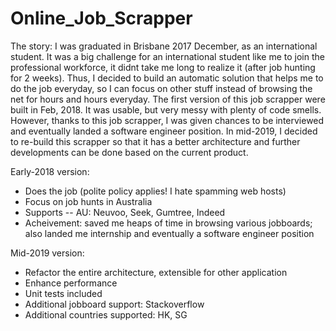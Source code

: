 # Online_Job_Scrapper
The story: I was graduated in Brisbane 2017 December, as an international student. It was a big challenge for an international student like me to join the professional workforce, it didnt take me long to realize it (after job hunting for 2 weeks). Thus, I decided to build an automatic solution that helps me to do the job everyday, so I can focus on other stuff instead of browsing the net for hours and hours everyday. The first version of this job scrapper were built in Feb, 2018. It was usable, but very messy with plenty of code smells. However, thanks to this job scrapper, I was given chances to be interviewed and eventually landed a software engineer position. In mid-2019, I decided to re-build this scrapper so that it has a better architecture and further developments can be done based on the current product.

Early-2018 version:
- Does the job (polite policy applies! I hate spamming web hosts)
- Focus on job hunts in Australia
- Supports -- AU: Neuvoo, Seek, Gumtree, Indeed
- Acheivement: saved me heaps of time in browsing various jobboards; also landed me internship and eventually a software engineer position

Mid-2019 version:
- Refactor the entire architecture, extensible for other application
- Enhance performance
- Unit tests included
- Additional jobboard support: Stackoverflow
- Additional countries supported: HK, SG
